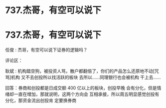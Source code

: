 # 737.杰哥，有空可以说下

# 737.杰哥，有空可以说下

任俊 : 杰哥，有空可以说下证券的逻辑吗？

评论区：

耿斌 : 机构踏空狗，被投资人骂，散户都翻倍了，你们的产品怎么还原地不动[咒骂]机构 又不去创投所以找活跃的板块 去所以……同理银行也会被机构 干上去……

回答：券商和创投都是日成交额 400 亿以上的板块，创投早晚 会有分化，但是情绪却一直在增加，那就说明，这两个方向会 互相承接，所以周五明显感觉创投有分化，那资金流出创投肯 定要换券商